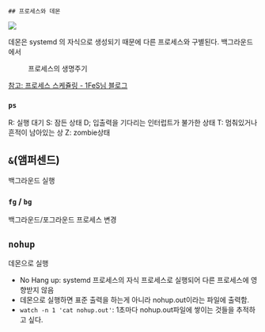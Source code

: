 
	## 프로세스와 데몬
![](https://onedrive.live.com/embed?resid=C4F97B3B64AE3E7A%217108&authkey=%21ANH_6hZjTJGbHQQ&width=468&height=659)

데몬은 systemd 의 자식으로 생성되기 때문에 다른 프로세스와 구별된다. 백그라운드에서 

<figure style="width: 85%" class="align-center">
  <img src="https://onedrive.live.com/embed?resid=C4F97B3B64AE3E7A%217110&authkey=%21AHHjb7j11mxQK3c&width=652&height=254" alt="">
  <figcaption>프로세스의 생명주기</figcaption>
</figure>

[참고: 프로세스 스케쥴링 - 1FeS님 블로그](https://wch18735.github.io/os/Process_Scheduling%281%29/)

### `ps`
R: 실행 대기
S: 잠든 상태
D; 입출력을 기다리는 인터럽트가 불가한 상태
T: 멈춰있거나 흔적이 남아있는 상
Z: zombie상태

## `&`(앰퍼센드)
백그라운드 실행
### `fg` / `bg`
백그라운드/포그라운드 프로세스 변경
## `nohup`
데몬으로 실행
- No Hang up: systemd 프로세스의 자식 프로세스로 실행되어 다른 프로세스에 영향받지 않음
- 데몬으로 실행하면 표준 출력을 하는게 아니라 nohup.out이라는 파일에 출력함.
- `watch -n 1 'cat nohup.out'`: 1초마다 nohup.out파일에 쌓이는 것들을 추적하고 싶다.